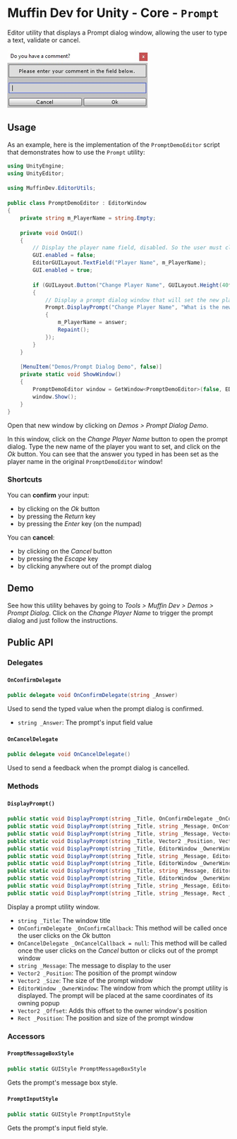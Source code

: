 # Muffin Dev for Unity - Core - `Prompt`

Editor utility that displays a Prompt dialog window, allowing the user to type a text, validate or cancel.

![Prompt dialog window](./Images/prompt-dialog.jpg)

## Usage

As an example, here is the implementation of the `PromptDemoEditor` script that demonstrates how to use the `Prompt` utility:

```cs
using UnityEngine;
using UnityEditor;

using MuffinDev.EditorUtils;

public class PromptDemoEditor : EditorWindow
{
    private string m_PlayerName = string.Empty;

    private void OnGUI()
    {
        // Display the player name field, disabled. So the user must click on the "Change Player Name" button to set it
        GUI.enabled = false;
        EditorGUILayout.TextField("Player Name", m_PlayerName);
        GUI.enabled = true;

        if (GUILayout.Button("Change Player Name", GUILayout.Height(40f)))
        {
            // Display a prompt dialog window that will set the new player name when the user confirms
            Prompt.DisplayPrompt("Change Player Name", "What is the new name of the player?", this, (answer) =>
            {
                m_PlayerName = answer;
                Repaint();
            });
        }
    }

    [MenuItem("Demos/Prompt Dialog Demo", false)]
    private static void ShowWindow()
    {
        PromptDemoEditor window = GetWindow<PromptDemoEditor>(false, EDITOR_WINDOW_TITLE, true);
        window.Show();
    }
}
```

Open that new window by clicking on *Demos > Prompt Dialog Demo*.

In this window, click on the *Change Player Name* button to open the prompt dialog. Type the new name of the player you want to set, and click on the *Ok* button. You can see that the answer you typed in has been set as the player name in the original `PromptDemoEditor` window!

### Shortcuts

You can **confirm** your input:

- by clicking on the *Ok* button
- by pressing the *Return* key
- by pressing the *Enter* key (on the numpad)

You can **cancel**:

- by clicking on the *Cancel* button
- by pressing the *Escape* key
- by clicking anywhere out of the prompt dialog

## Demo

See how this utility behaves by going to *Tools > Muffin Dev > Demos > Prompt Dialog*. Click on the *Change Player Name* to trigger the prompt dialog and just follow the instructions.

## Public API

### Delegates

#### `OnConfirmDelegate`

```cs
public delegate void OnConfirmDelegate(string _Answer)
```

Used to send the typed value when the prompt dialog is confirmed.

- `string _Answer`: The prompt's input field value

#### `OnCancelDelegate`

```cs
public delegate void OnCancelDelegate()
```

Used to send a feedback when the prompt dialog is cancelled.

### Methods

#### `DisplayPrompt()`

```cs
public static void DisplayPrompt(string _Title, OnConfirmDelegate _OnConfirmCallback, OnCancelDelegate _OnCancelCallback = null);
public static void DisplayPrompt(string _Title, string _Message, OnConfirmDelegate _OnConfirmCallback, OnCancelDelegate _OnCancelCallback = null);
public static void DisplayPrompt(string _Title, string _Message, Vector2 _Position, Vector2 _Size, OnConfirmDelegate _OnConfirmCallback, OnCancelDelegate _OnCancelCallback = null);
public static void DisplayPrompt(string _Title, Vector2 _Position, Vector2 _Size, OnConfirmDelegate _OnConfirmCallback, OnCancelDelegate _OnCancelCallback = null);
public static void DisplayPrompt(string _Title, EditorWindow _OwnerWindow, OnConfirmDelegate _OnConfirmCallback, OnCancelDelegate _OnCancelCallback = null);
public static void DisplayPrompt(string _Title, string _Message, EditorWindow _OwnerWindow, OnConfirmDelegate _OnConfirmCallback, OnCancelDelegate _OnCancelCallback = null);
public static void DisplayPrompt(string _Title, EditorWindow _OwnerWindow, Vector2 _Size, OnConfirmDelegate _OnConfirmCallback, OnCancelDelegate _OnCancelCallback = null);
public static void DisplayPrompt(string _Title, string _Message, EditorWindow _OwnerWindow, Vector2 _Size, OnConfirmDelegate _OnConfirmCallback, OnCancelDelegate _OnCancelCallback = null);
public static void DisplayPrompt(string _Title, EditorWindow _OwnerWindow, Vector2 _Offset, Vector2 _Size, OnConfirmDelegate _OnConfirmCallback, OnCancelDelegate _OnCancelCallback = null);
public static void DisplayPrompt(string _Title, string _Message, EditorWindow _OwnerWindow, Vector2 _Offset, Vector2 _Size, OnConfirmDelegate _OnConfirmCallback, OnCancelDelegate _OnCancelCallback = null);
public static void DisplayPrompt(string _Title, string _Message, Rect _Position, OnConfirmDelegate _OnConfirmCallback, OnCancelDelegate _OnCancelCallback = null);
```

Display a prompt utility window.

- `string _Title`: The window title
- `OnConfirmDelegate _OnConfirmCallback`: This method will be called once the user clicks on the *Ok* button
- `OnCancelDelegate _OnCancelCallback = null`: This method will be called once the user clicks on the *Cancel* button or clicks out of the prompt window
- `string _Message`: The message to display to the user
- `Vector2 _Position`: The position of the prompt window
- `Vector2 _Size`: The size of the prompt window
- `EditorWindow _OwnerWindow`: The window from which the prompt utility is displayed. The prompt will be placed at the same coordinates of its owning popup
- `Vector2 _Offset`: Adds this offset to the owner window's position
- `Rect _Position`: The position and size of the prompt window

### Accessors

#### `PromptMessageBoxStyle`

```cs
public static GUIStyle PromptMessageBoxStyle
```

Gets the prompt's message box style.

#### `PromptInputStyle`

```cs
public static GUIStyle PromptInputStyle
```

Gets the prompt's input field style.